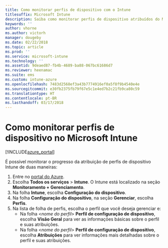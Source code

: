 ```yaml
---
title: Como monitorar perfis de dispositivo com o Intune
titlesuffix: Microsoft Intune
description: Saiba como monitorar perfis de dispositivo atribuídos do Microsoft Intune.
keywords: ''
author: vhorne
ms.author: victorh
manager: dougeby
ms.date: 02/22/2018
ms.topic: article
ms.prod: ''
ms.service: microsoft-intune
ms.technology: ''
ms.assetid: 9deaed87-fb4b-4689-ba88-067bc61686d7
ms.reviewer: heenamac
ms.suite: ems
ms.custom: intune-azure
ms.openlocfilehash: 7483d2568ef3a43b7774916ef0a5f8f9b4540e4e
ms.sourcegitcommit: e30fb2375fb79f67e5c1e4ed7b2c21fb9ca80c59
ms.translationtype: HT
ms.contentlocale: pt-BR
ms.lasthandoff: 03/17/2018
---
```

# <a name="how-to-monitor-device-profiles-in-microsoft-intune"></a>Como monitorar perfis de dispositivo no Microsoft Intune

[!INCLUDE[azure_portal](./includes/azure_portal.md)]

É possível monitorar o progresso da atribuição de perfis de dispositivo Intune de duas maneiras:


1. Entre no [portal do Azure](https://portal.azure.com).
2. Escolha **Todos os serviços** > **Intune**. O Intune está localizado na seção **Monitoramento + Gerenciamento**.
3. Na folha **Intune**, escolha **Configuração do dispositivo**.
2. Na folha **Configuração do dispositivo**, na seção **Gerenciar**, escolha **Perfis**.
2. Na lista de folha de perfis, escolha o perfil que você deseja gerenciar e:
    - Na folha <*nome do perfil*> **Perfil de configuração de dispositivo**, escolha **Visão Geral** para ver as informações básicas sobre o perfil e suas atribuições.
    - Na folha <*nome do perfil*> **Perfil de configuração de dispositivo**, escolha **Atribuições** para ver informações mais detalhadas sobre o perfil e suas atribuições.
